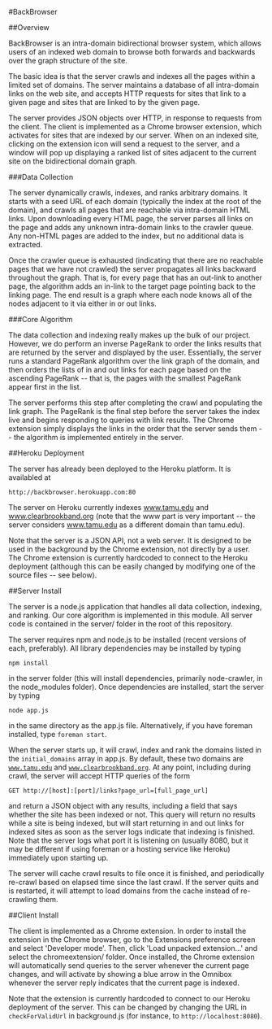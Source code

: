 #BackBrowser

##Overview

BackBrowser is an intra-domain bidirectional browser system, which allows users
of an indexed web domain to browse both forwards and backwards over the graph
structure of the site.

The basic idea is that the server crawls and indexes all the pages within a
limited set of domains. The server maintains a database of all intra-domain
links on the web site, and accepts HTTP requests for sites that link to a given
page and sites that are linked to by the given page.

The server provides JSON objects over HTTP, in response to requests from the
client. The client is implemented as a Chrome browser extension, which activates
for sites that are indexed by our server. When on an indexed site, clicking on
the extension icon will send a request to the server, and a window will pop up
displaying a ranked list of sites adjacent to the current site on the bidirectional
domain graph.

###Data Collection

The server dynamically crawls, indexes, and ranks arbitrary domains. It starts
with a seed URL of each domain (typically the index at the root of the domain),
and crawls all pages that are reachable via intra-domain HTML links. Upon
downloading every HTML page, the server parses all links on the page and adds
any unknown intra-domain links to the crawler queue. Any non-HTML pages are
added to the index, but no additional data is extracted.

Once the crawler queue is exhausted (indicating that there are no reachable
pages that we have not crawled) the server propagates all links backward
throughout the graph. That is, for every page that has an out-link to another
page, the algorithm adds an in-link to the target page pointing back to the
linking page. The end result is a graph where each node knows all of the nodes
adjacent to it via either in or out links.

###Core Algorithm

The data collection and indexing really makes up the bulk of our project. However,
we do perform an inverse PageRank to order the links results that are returned by
the server and displayed by the user. Essentially, the server runs a standard
PageRank algorithm over the link graph of the domain, and then orders the lists
of in and out links for each page based on the ascending PageRank -- that is, the
pages with the smallest PageRank appear first in the list.

The server performs this step after completing the crawl and populating the link
graph. The PageRank is the final step before the server takes the index live and
begins responding to queries with link results. The Chrome extension simply
displays the links in the order that the server sends them -- the algorithm is
implemented entirely in the server.

##Heroku Deployment

The server has already been deployed to the Heroku platform. It is availabled at

    http://backbrowser.herokuapp.com:80

The server on Heroku currently indexes www.tamu.edu and www.clearbrookband.org
(note that the www part is very important -- the server considers www.tamu.edu
as a different domain than tamu.edu).

Note that the server is a JSON API, not a web server. It is designed to be used
in the background by the Chrome extension, not directly by a user. The Chrome
extension is currently hardcoded to connect to the Heroku deployment (although
this can be easily changed by modifying one of the source files -- see below).

##Server Install

The server is a node.js application that handles all data collection, indexing,
and ranking. Our core algorithm is implemented in this module. All server code
is contained in the server/ folder in the root of this repository.

The server requires npm and node.js to be installed (recent versions of each,
preferably). All library dependencies may be installed by typing

    npm install

in the server folder (this will install dependencies, primarily node-crawler,
in the node_modules folder). Once dependencies are installed, start the server
by typing

    node app.js

in the same directory as the app.js file. Alternatively, if you have foreman
installed, type <code>foreman start</code>.

When the server starts up, it will crawl, index and rank the domains listed
in the <code>initial_domains</code> array in app.js. By default, these two
domains are <code>www.tamu.edu</code> and <code>www.clearbrookband.org</code>.
At any point, including during crawl, the server will accept HTTP queries of the
form

    GET http://[host]:[port]/links?page_url=[full_page_url]

and return a JSON object with any results, including a field that says whether
the site has been indexed or not. This query will return no results while a site
is being indexed, but will start returning in and out links for indexed sites
as soon as the server logs indicate that indexing is finished. Note that the server
logs what port it is listening on (usually 8080, but it may be different if using
foreman or a hosting service like Heroku) immediately upon starting up.

The server will cache crawl results to file once it is finished, and periodically
re-crawl based on elapsed time since the last crawl. If the server quits and is
restarted, it will attempt to load domains from the cache instead of re-crawling
them.

##Client Install

The client is implemented as a Chrome extension. In order to install the extension
in the Chrome browser, go to the Extensions preference screen and select 'Developer
mode'. Then, click 'Load unpacked extension...' and select the chromeextension/
folder. Once installed, the Chrome extension will automatically send queries to the
server whenever the current page changes, and will activate by showing a blue arrow
in the Omnibox whenever the server reply indicates that the current page is indexed.

Note that the extension is currently hardcoded to connect to our Heroku deployment
of the server. This can be changed by changing the URL in <code>checkForValidUrl</code>
in background.js (for instance, to <code>http://localhost:8080</code>).